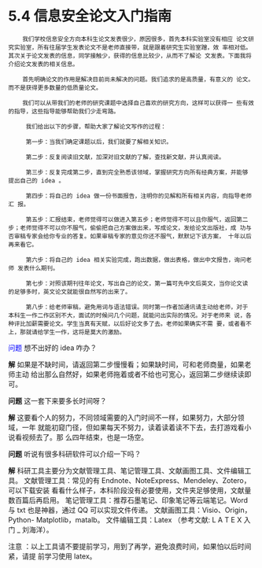 # 5.4 信息安全论文入门指南

        我们学校信息安全方向本科生论文发表很少，原因很多，首先本科实验室没有相应 论文研究实验室，所有往届学生发表论文不是老师直接带，就是跟着研究生实验室蹭，效 率相对低。其次关于论文发表的信息，同学接触少，获得的信息比较少，从而不了解论 文发表。下面我将介绍论文发表的相关信息。 

        首先明确论文的作用是解决目前尚未解决的问题。我们追求的是高质量，有意义的 论文。而不是获得更多数量的低质量论文。 

        我们可以从带我们的老师的研究课题中选择自己喜欢的研究方向，这样可以获得一 些有效的指导，这些指导能够帮助我们少走弯路。 

         我们给出以下的步骤，帮助大家了解论文写作的过程： 

         第一步：当我们确定课题以后，我们就要了解相关知识。 

         第二步：反复阅读旧文献，加深对旧文献的了解，查找新文献，并认真阅读。

         第三步：反复完成第二步，直到完全熟悉该领域，掌握研究方向所有经典方案，并能够 提出自己的 idea 。

         第四步：将自己的 idea 做一份书面报告，注明你的见解和所有相关内容，向指导老师汇 报。 

         第五步：汇报结束，老师觉得可以做进入第五步；老师觉得不可以且你服气，返回第二 步；老师觉得不可以你不服气，偷偷把自己方案做出来，写成论文，发给论文出版社，成 功与否审稿专家会给你专业的答复。如果审稿专家的意见你还不服气，默默记下该方案， 十年以后再来看它。 

         第六步：将自己的 idea 相关实验完成，跑出数据，做出表格，做出中文报告，询问老师 发表什么期刊。 

         第七步：对照该期刊往年论文，写出自己的论文，第一篇可先中文后英文，当你论文读 的足够多时，英文论文就能很自然写的出来了。 

         第八步：给老师审稿，避免用词与语法错误。同时第一作者加通讯请主动给老师，对于 本科生一作二作区别不大，面试的时候问几个问题，就能问出实际的情况。对于老师来 说，各种评比加薪需要论文。学生当真有天赋，以后好论文多了去。老师如果确实不需 要，或者看不上，那就请给学生一作，这将是莫大的激励。


<font color=#0000FF> 问题 </font> 想不出好的 idea 咋办？

**解** 如果是不缺时间，请返回第二步慢慢看；如果缺时间，可和老师商量，如果老师主动 给出那么自然好，如果老师拖着或者不给也可宽心，返回第二步继续读即可。 

**问题** 这一套下来要多长时间呀？ 

**解** 这要看个人的努力，不同领域需要的入门时间不一样，如果努力，大部分领域，一年 就能初窥门径，但如果每天不努力，读着读着读不下去，去打游戏看小说看视频去了。那 么四年结束，也是一场空。 

**问题** 听说有很多科研软件可以介绍一下吗？ 

**解** 科研工具主要分为文献管理工具、笔记管理工具、文献画图工具、文件编辑工具。 文献管理工具：常见的有 Endnote、NoteExpress、Mendeley、Zotero，可以下载安装 看看什么样子，本科阶段没有必要使用，文件夹足够使用，文献量数百篇后再启用。 笔记管理工具：推荐石墨笔记、印象笔记等云端笔记。Word 与 txt 也是神器，通过 QQ 可以实现文件传递。 文献画图工具：Visio、Origin，Python- Matplotlib，matalb。 文件编辑工具：Latex （参考文献: L A T E X 入门 \_ 刘海洋）。

注意 ：以上工具请不要提前学习，用到了再学，避免浪费时间，如果怕以后时间紧，请提 前学习使用 latex。

